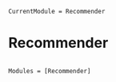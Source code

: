```@meta
CurrentModule = Recommender
```

# Recommender

```@index
```

```@autodocs
Modules = [Recommender]
```
